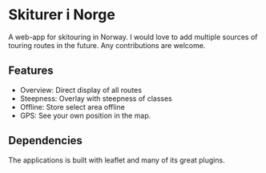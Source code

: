 # Skiturer i Norge

A web-app for skitouring in Norway. I would love to add multiple sources of touring routes in the future. Any contributions are welcome.

## Features
* Overview: Direct display of all routes
* Steepness: Overlay with steepness of classes
* Offline: Store select area offline
* GPS: See your own position in the map.

## Dependencies
The applications is built with leaflet and many of its great plugins.
